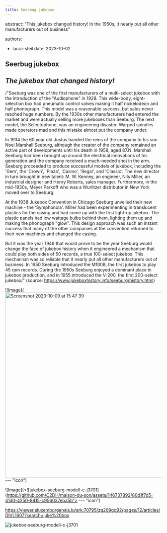 ```yaml
---
title: Seerbug jukebox
---
```

abstract: "This jukebox changed history! In the 1950s, it nearly put all other manufacturers out of business"

authors:
 - laura-steil
date: 2023-10-02

**Seerbug jukebox**
---

*The jukebox that changed history!* 
---
/"Seeburg was one of the first manufacturers of a multi-select jukebox with the introduction of the "Audiophone" in 1928. This wide-body, eight-selection box had pneumatic control valves making it half nickelodeon and half phonograph. This model was a reasonable success, but sales never reached huge numbers. By the 1930s other manufacturers had entered the market and were actually selling more jukeboxes than Seeburg. The next model, the Selectophone, was an engineering disaster. Warped spindles made operators mad and this mistake almost put the company under.

In 1934 the 60 year old Justus handed the reins of the company to his son Noel Marshall Seeburg, although the creator of the company remained an active part of developments until his death in 1958, aged 87.N. Marshall Seeburg had been brought up around the electrical innovations of his generation and the company received a much-needed shot in the arm. Seeburg proceeded to produce successful models of jukebox, including the 'Gem', the 'Crown', 'Plaza', 'Casino', 'Regal', and 'Classic'. The new director in turn brought in new talent: M. W. Kenney, an engineer, Nils Miller, an industrial designer and Henry Roberts, sales manager. Furthermore, in the mid-1930s, Meyer Parkoff who was a Wurlitzer distributor in New York moved over to Seeburg.

At the 1938 Jukebox Convention in Chicago Seeburg unveiled their new machine - the 'Symphonola'. Miller had been experimenting in translucent plastics for the casing and had come up with the first light-up jukebox. The plastic panels had low wattage bulbs behind them, lighting them up and making the phonograph "glow". This design approach was such an instant success that many of the other companies at the convention returned to their new machines and changed the casing.

But it was the year 1949 that would prove to be the year Seeburg would change the face of jukebox history when it engineered a mechanism that could play both sides of 50 records, a true 100-select jukebox. This mechanism was so reliable that it nearly put all other manufacturers out of business. In 1950 Seeburg introduced the M100B, the first jukebox to play 45 rpm records. During the 1950s Seeburg enjoyed a dominant place in jukebox production, and in 1955 introduced the V-200, the first 200-select jukebox/" (source: https://www.jukeboxhistory.info/seeburg/history.html)

![Image](<img width="595" alt="Screenshot 2023-10-09 at 15 47 39" src="https://github.com/C2DH/maison-du-son/assets/146737892/df9a4ca3-b06c-4485-b0c1-a40f270defea">--- "icon")

![Image](<![jukebox-seeburg-modell-c-j3701](https://github.com/C2DH/maison-du-son/assets/146737892/80d1f7d5-41d0-4250-8415-c956037eba5b"> --- "icon")

[https://viewer.eluxemburgensia.lu/ark:70795/zg269gd92/pages/12/articles/DIVL1607?search=juke%20box ](https://persist.lu/ark:70795/zg269gd92/pages/12/articles/DIVL1607?search=juke%20box)

![jukebox-seeburg-modell-c-j3701](https://github.com/C2DH/maison-du-son/assets/146737892/69494a3f-0b82-45f0-a18c-159522b3a18f)

